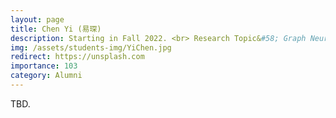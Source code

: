```yaml
---
layout: page
title: Chen Yi (易琛)
description: Starting in Fall 2022. <br> Research Topic&#58; Graph Neural Network.
img: /assets/students-img/YiChen.jpg
redirect: https://unsplash.com
importance: 103
category: Alumni
---
```


TBD.
